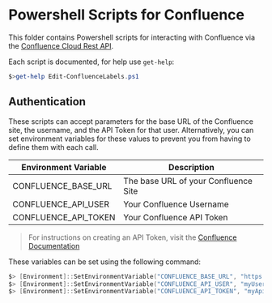 # Powershell Scripts for Confluence

This folder contains Powershell scripts for interacting with Confluence via the [Confluence Cloud Rest API](https://developer.atlassian.com/cloud/confluence/rest/).

Each script is documented, for help use `get-help`:

```powershell
$>get-help Edit-ConfluenceLabels.ps1
```

## Authentication

These scripts can accept parameters for the base URL of the Confluence site, the username, and the API Token for that user.  Alternatively, you can set environment variables for these values to prevent you from having to define them with each call.

|Environment Variable|Description|
|--------------------|-----------|
|CONFLUENCE_BASE_URL| The base URL of your Confluence Site|
|CONFLUENCE_API_USER| Your Confluence Username|
|CONFLUENCE_API_TOKEN| Your Confluence API Token|

> For instructions on creating an API Token, visit the [Confluence Documentation](https://confluence.atlassian.com/cloud/api-tokens-938839638.html)

These variables can be set using the following command:

```powershell
$> [Environment]::SetEnvironmentVariable("CONFLUENCE_BASE_URL", "https://subdomain.atlassian.net/", "User")
$> [Environment]::SetEnvironmentVariable("CONFLUENCE_API_USER", "myUserName", "User")
$> [Environment]::SetEnvironmentVariable("CONFLUENCE_API_TOKEN", "myApiToken", "User")
```
